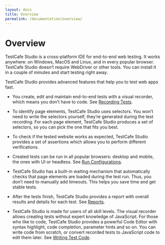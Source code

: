 ```yaml
---
layout: docs
title: Overview
permalink: /documentation/overview/
---
```

# Overview

TestCafe Studio is a cross-platform IDE for end-to-end web testing. It works anywhere: on Windows, MacOS and Linux, and in every popular browser. TestCafe Studio doesn’t require WebDriver or other tools. You can install it in a couple of minutes and start testing right away.

TestCafe Studio provides advanced features that help you to test web apps fast.

* You create, edit and maintain end-to-end tests with a visual recorder, which means you don’t have to code. See [Recording Tests](../working-with-testcafe-studio/recording-tests.md).

* To identify page elements, TestCafe Studio uses selectors. You won’t need to write the selectors yourself, they’re generated during the test recording. For each page element, TestCafe Studio produces a set of selectors, so you can pick the one that fits you best.

* To check if the tested website works as expected, TestCafe Studio provides a set of assertions which allows you to perform different verifications.

* Created tests can be run in all popular browsers: desktop and mobile, the ones with UI or headless. See [Run Configurations](working-with-testcafe-studio/running-tests.md#run-configurations).

* TestCafe Studio has a built-in waiting mechanism that automatically checks that page elements are loaded during the test run. Thus, you don’t need to manually add timeouts. This helps you save time and get stable tests.

* After the tests finish, TestCafe Studio provides a report with overall results and details for each test. See [Reports](../working-with-testcafe-studio/reports.md).

* TestCafe Studio is made for users of all skill levels. The visual recorder allows creating tests without expert knowledge of JavaScript. For those who like to code, TestCafe Studio provides a powerful Code Editor with syntax highlight, code completion, parameter hints and so on. You can write code from scratch, or convert recorded tests to JavaScript code to edit them later. See [Writing Test Code](working-with-testcafe-studio/writing-test-code.md).